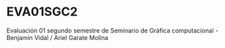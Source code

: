 # EVA01SGC2
Evaluación 01 segundo semestre de Seminario de Gráfica computacional - Benjamín Vidal / Ariel Garate Molina
